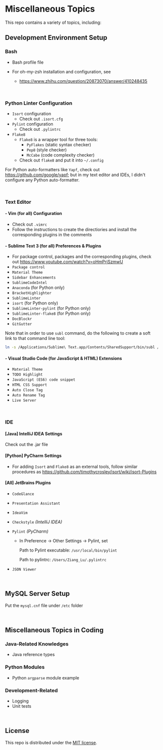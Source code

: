 # Miscellaneous Topics

This repo contains a variety of topics, including:

## Development Environment Setup

### Bash

* Bash profile file
* For oh-my-zsh installation and configuration, see

  * https://www.zhihu.com/question/20873070/answer/410248435

<br>

### Python Linter Configuration

* `Isort` configuration
  * Check out `.isort.cfg`
* `Pylint` configuration
  * Check out `.pylintrc`
* `Flake8`
  * `Flake8` is a wrapper tool for three tools:
    * `PyFlakes` (static syntax checker)
    * `Pep8` (style checker)
    * `McCabe` (code complexity checker)
  * Check out `flake8` and put it into `~/.config`

For Python auto-formatters like `Yapf`, check out https://github.com/google/yapf; but in my text editor and IDEs, I didn't configure any Python auto-formatter.

<br>

### Text Editor

#### - Vim   (for all)   Configuration

* Check out `.vimrc`
* Follow the instructions to create the directiories and install the corresponding plugins in the comments

#### - Sublime Text 3   (for all)   Preferences & Plugins

* For package control, packages and the corresponding plugins, check out https://www.youtube.com/watch?v=oHmPrjSzmwU
* `Package control`
* `Material Theme`
* `Sidebar Enhancements`
* `SublimeCodeIntel`
* `Anaconda`   (for Python only)
* `BracketHighlighter`
* `SublimeLinter`
* `isort`   (for Python only)
* `SublimeLinter-pylint`   (for Python only)
* `SublimeLinter-flake8`   (for Python only)
* `DocBlockr`
* `GitGutter`

Note that in order to use `subl` command, do the following to create a soft link to that command line tool:

```bash
ln -s /Applications/Sublime\ Text.app/Contents/SharedSupport/bin/subl /usr/local/bin/subl
```

#### - Visual Studio Code   (for JavaScript & HTML)   Extensions

* `Material Theme`
* `TODO Highlight`
* `JavaScript (ES6) code snippet`
* `HTML CSS Support`
* `Auto Close Tag`
* `Auto Rename Tag`
* `Live Server`

<br>

### IDE

#### [Java]   IntelliJ IDEA Settings

Check out the .jar file

#### [Python]   PyCharm Settings

* For adding `Isort` and `Flake8` as an external tools, follow similar procedures as https://github.com/timothycrosley/isort/wiki/isort-Plugins

#### [All]   JetBrains Plugins

* `CodeGlance`

* `Presentation Assistant`

* `IdeaVim`

* `Checkstyle`   *(IntelliJ IDEA)*

* `Pylint`   *(PyCharm)*

  * In Preference -> Other Settings -> Pylint, set

    Path to Pylint executable: `/usr/local/bin/pylint`

    Path to pylintrc: `/Users/Ziang_Lu/.pylintrc`

* `JSON Viewer`

<br>

## MySQL Server Setup

Put the `mysql.cnf` file under `/etc` folder

<br>

## Miscellaneous Topics in Coding

### Java-Related Knowledges

* Java reference types

### Python Modules

* Python `argparse` module example

### Development-Related

* Logging
* Unit tests

<br>

## License

 This repo is distributed under the <a href="https://github.com/Ziang-Lu/Miscellaneous/blob/master/LICENSE">MIT license</a>.
